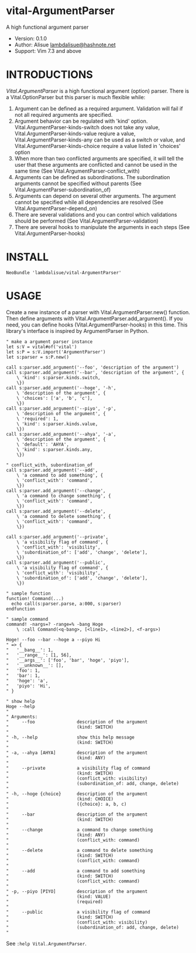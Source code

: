 vital-ArgumentParser
==============================================================================
A high functional argument parser

- Version:   0.1.0
- Author:   Alisue <lambdalisue@hashnote.net>
- Support:  Vim 7.3 and above


INTRODUCTIONS
==============================================================================

*Vital.ArgumentParser* is a high functional argument (option) parser.
There is a Vital.OptionParser but this parser is much flexible while:

1. Argument can be defined as a required argument. Validation will fail if not
   all required arguments are specified.
2. Argument behavior can be regulated with 'kind' option.
   Vital.ArgumentParser-kinds-switch does not take any value,
   Vital.ArgumentParser-kinds-value reqiure a value,
   Vital.ArgumentParser-kinds-any can be used as a switch or value, and
   Vital.ArgumentParser-kinds-choice require a value listed in 'choices'
   option
3. When more than two conflicted arguments are specified, it will tell the
   user that these arguments are conflicted and cannot be used in the same
   time (See Vital.ArgumentParser-conflict_with)
4. Arguments can be defined as subordinations. The subordination arguments
   cannot be specified without parents (See
   Vital.ArgumentParser-subordination_of)
5. Arguments can depend on several other arguments. The argument cannot be
   specified while all dependencies are resolved (See
   Vital.ArgumentParser-depend_on)
6. There are several validations and you can control which validations should
   be performed (See Vital.ArgumentParser-validation)
7. There are several hooks to manipulate the arguments in each steps (See
   Vital.ArgumentParser-hooks)


INSTALL
==============================================================================

```vim
NeoBundle 'lambdalisue/vital-ArgumentParser'
```

USAGE
==============================================================================

Create a new instance of a parser with Vital.ArgumentParser.new() function.
Then define arguments with Vital.ArgumentParser.add_argument(). If you need,
you can define hooks (Vital.ArgumentParser-hooks) in this time.
This library's interface is inspired by ArgumentParser in Python.

```vim
" make a argument parser instance
let s:V = vital#of('vital')
let s:P = s:V.import('ArgumentParser')
let s:parser = s:P.new()

call s:parser.add_argument('--foo', 'description of the argument')
call s:parser.add_argument('--bar', 'description of the argument', {
	\ 'kind': s:parser.kinds.switch,
	\})
call s:parser.add_argument('--hoge', '-h',
	\ 'description of the argument', {
	\ 'choices': ['a', 'b', 'c'],
	\})
call s:parser.add_argument('--piyo', '-p',
	\ 'description of the argument', {
	\ 'required': 1,
	\ 'kind': s:parser.kinds.value,
	\})
call s:parser.add_argument('--ahya', '-a',
	\ 'description of the argument', {
	\ 'default': 'AHYA',
	\ 'kind': s:parser.kinds.any,
	\})

" conflict_with, subordination_of
call s:parser.add_argument('--add',
	\ 'a command to add something', {
	\ 'conflict_with': 'command',
	\})
call s:parser.add_argument('--change',
	\ 'a command to change something', {
	\ 'conflict_with': 'command',
	\})
call s:parser.add_argument('--delete',
	\ 'a command to delete something', {
	\ 'conflict_with': 'command',
	\})

call s:parser.add_argument('--private',
	\ 'a visibility flag of command', {
	\ 'conflict_with': 'visibility',
	\ 'subordination_of': ['add', 'change', 'delete'],
	\})
call s:parser.add_argument('--public',
	\ 'a visibility flag of command', {
	\ 'conflict_with': 'visibility',
	\ 'subordination_of': ['add', 'change', 'delete'],
	\})

" sample function
function! Command(...)
  echo call(s:parser.parse, a:000, s:parser)
endfunction

" sample command
command! -nargs=? -range=% -bang Hoge
	\ :call Command(<q-bang>, [<line1>, <line2>], <f-args>)

Hoge! --foo --bar --hoge a --piyo Hi
" => {
"	'__bang__': 1,
"	'__range__': [1, 56],
"	'__args__': ['foo', 'bar', 'hoge', 'piyo'],
"	'__unknown__': [],
"	'foo': 1,
"	'bar': 1,
"	'hoge': 'a',
"	'piyo': 'Hi',
" }

" show help
Hoge --help
"
" Arguments:
"     --foo                description of the argument
"                          (kind: SWITCH)
" 
" -h, --help               show this help message
"                          (kind: SWITCH)
" 
" -a, --ahya [AHYA]        description of the argument
"                          (kind: ANY)
" 
"     --private            a visibility flag of command
"                          (kind: SWITCH)
"                          (conflict_with: visibility)
"                          (subordination_of: add, change, delete)
" 
" -h, --hoge {choice}      description of the argument
"                          (kind: CHOICE)
"                          ({choice}: a, b, c)
" 
"     --bar                description of the argument
"                          (kind: SWITCH)
" 
"     --change             a command to change something
"                          (kind: ANY)
"                          (conflict_with: command)
" 
"     --delete             a command to delete something
"                          (kind: SWITCH)
"                          (conflict_with: command)
" 
"     --add                a command to add something
"                          (kind: SWITCH)
"                          (conflict_with: command)
" 
" -p, --piyo [PIYO]        description of the argument
"                          (kind: VALUE)
"                          (required)
" 
"     --public             a visibility flag of command
"                          (kind: SWITCH)
"                          (conflict_with: visibility)
"                          (subordination_of: add, change, delete)
" 
```


See `:help Vital.ArgumentParser`.
